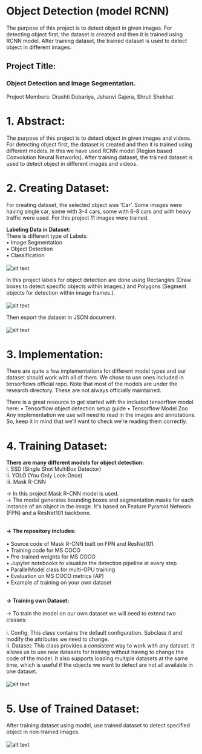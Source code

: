 # Object Detection (model RCNN)
The purpose of this project is to detect object in given images. For detecting object first, the dataset is created and then it is trained using RCNN model. After training dataset, the trained dataset is used to detect object in different images.


## Project Title:
### Object Detection and Image Segmentation.

Project Members:
Drashti Dobariya, Jahanvi Gajera, Shruti Shekhat

# 1.	Abstract:
The purpose of this project is to detect object in given images and videos. For detecting object first, the dataset is created and then it is trained using different models. In this we have used RCNN model (Region based Convolution Neural Networks). After training dataset, the trained dataset is used to detect object in different images and videos.

# 2.	Creating Dataset:
For creating dataset, the selected object was ‘Car’. Some images were having single car, some with 3-4 cars, some with 6-8 cars and with heavy traffic were used. For this project 11 images were trained.

**Labeling Data in Dataset:**<br />
There is different type of Labels:<br />
•	Image Segmentation<br />
•	Object Detection<br />
•	Classification<br /><br />
 ![alt text](https://user-images.githubusercontent.com/57354105/152315913-9a28844a-01ce-44a2-92b8-c4e44ad82c37.png)
 

In this project labels for object detection are done using Rectangles (Draw boxes to detect specific objects within images.) and Polygons (Segment objects for detection within image frames.).<br /><br />
![alt text](https://user-images.githubusercontent.com/57354105/152317048-133507db-6d38-490d-aad5-8860535cc362.png) <br />

Then export the dataset in JSON document.<br /><br />
![alt text](https://user-images.githubusercontent.com/57354105/152317282-b0c350a3-4843-4d72-bf9f-deb728916277.png) <br />

 

# 3.	Implementation: 
There are quite a few implementations for different model types and our dataset should work with all of them.
We chose to use ones included in tensorflows official repo. Note that most of the models are under the research directory. These are not always officially maintained.

There is a great resource to get started with the included tensorflow model here:
•	Tensorflow object detection setup guide
•	Tensorflow Model Zoo
Any implementation we use will need to read in the images and annotations. So, keep it in mind that we’ll want to check we’re reading them correctly.



# 4.	Training Dataset:
**There are many different models for object detection:**<br />
i.	SSD (Single Shot MultiBox Detector)<br />
ii.	YOLO (You Only Look Once)<br />
iii.	Mask R-CNN<br />

->	In this project Mask R-CNN model is used.<br />
->	The model generates bounding boxes and segmentation masks for each instance of an object in the image. It's based on Feature Pyramid Network (FPN) and a ResNet101 backbone.<br /><br />

**-> The repository includes:**<br /><br />
•	Source code of Mask R-CNN built on FPN and ResNet101.<br />
•	Training code for MS COCO<br />
•	Pre-trained weights for MS COCO<br />
•	Jupyter notebooks to visualize the detection pipeline at every step<br />
•	ParallelModel class for multi-GPU training<br />
•	Evaluation on MS COCO metrics (AP)<br />
•	Example of training on your own dataset<br /><br />

**-> Training own Dataset:**<br /> <br />
->	To train the model on our own dataset we will need to extend two classes:<br /><br />
i.	Config: This class contains the default configuration. Subclass it and modify the attributes we need to change.<br />
ii.	Dataset: This class provides a consistent way to work with any dataset. It allows us to use new datasets for training without having to change the code of the model. It also supports loading multiple datasets at the same time, which is useful if the objects we want to detect are not all available in one dataset.<br /><br />
 ![alt text](https://user-images.githubusercontent.com/57354105/152317424-c5a485f6-99b8-4cb7-99af-796573bf7bf8.png)

             

# 5.	Use of Trained Dataset:
After training dataset using model, use trained dataset to detect specified object in non-trained images.<br /><br />
![alt text](https://user-images.githubusercontent.com/57354105/152317497-8e5cbaf0-4f61-4877-aa23-cce9d2f32cc5.png)

 
